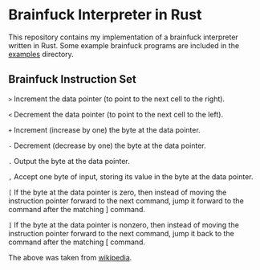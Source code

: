 # Brainfuck Interpreter in Rust

This repository contains my implementation of a brainfuck interpreter written in Rust.
Some example brainfuck programs are included in the [examples](./examples) directory.

## Brainfuck Instruction Set

`>` Increment the data pointer (to point to the next cell to the right).

`<` Decrement the data pointer (to point to the next cell to the left).

`+` Increment (increase by one) the byte at the data pointer.

`-` Decrement (decrease by one) the byte at the data pointer.

`.` Output the byte at the data pointer.

`,` Accept one byte of input, storing its value in the byte at the data pointer.

`[` If the byte at the data pointer is zero, then instead of moving the instruction pointer forward to the next command, jump it forward to the command after the matching ] command.

`]` If the byte at the data pointer is nonzero, then instead of moving the instruction pointer forward to the next command, jump it back to the command after the matching [ command.

The above was taken from [wikipedia](https://en.wikipedia.org/wiki/Brainfuck).

